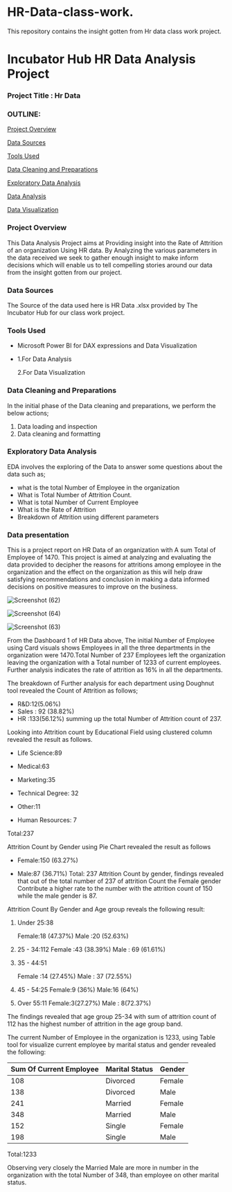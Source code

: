 # HR-Data-class-work.
This repository contains the insight gotten from Hr data class work project.

# Incubator Hub HR Data Analysis Project
### Project Title : Hr Data
### OUTLINE:

[Project Overview](#project-overview)

[Data Sources](#data-sources)

 
[Tools Used](#tools-used)


[Data Cleaning and Preparations](#data-cleaning-preparation)


[Exploratory Data Analysis](#exploratory-data-analysis)


[Data Analysis](#data-analysis)


[Data Visualization](#data-visualization)




### Project Overview
This Data Analysis Project aims at Providing insight into the Rate of Attrition of an organization Using HR data. 
By Analyzing the various parameters in the data received we seek to gather enough insight to make inform decisions which will enable us to tell compelling stories around our data from the insight gotten from our project.


### Data Sources 
The Source of the data used here is HR Data .xlsx provided by The Incubator Hub for our class work project. 


### Tools Used
- Microsoft Power BI for DAX expressions and Data Visualization
- 1.For Data Analysis
  
  2.For Data Visualization

### Data Cleaning and Preparations
In the initial phase of the Data cleaning and preparations, we perform the below actions;
1. Data loading and inspection
2. Data cleaning and formatting

### Exploratory Data Analysis
 EDA involves the exploring of the Data to answer some questions about the data such as;
 - what is the total Number of Employee in the organization
 - What is Total Number of Attrition Count.
 - What is total Number of Current Employee
 - What is the Rate of Attrition
 - Breakdown of Attrition using different parameters


### Data presentation

This is a project report on HR Data of an organization with A sum Total  of Employee of 1470. This project is aimed at analyzing and evaluating the data provided to decipher the reasons for attritions among employee in the organization and the effect on the organization as this will help draw satisfying recommendations and conclusion in making a data informed decisions on positive measures to improve on the business.


![Screenshot (62)](https://github.com/user-attachments/assets/9d0eb0c2-bea8-4748-b7c5-1a2f1e6af610)

![Screenshot (64)](https://github.com/user-attachments/assets/441e0061-9034-41eb-9f6d-d483b3865106)

![Screenshot (63)](https://github.com/user-attachments/assets/9a8a8ebd-56b7-4bae-a27c-ab0435388cc5)


From the Dashboard 1 of HR Data above, The initial Number of Employee using Card visuals shows Employees in all the three departments in the organization were 1470.Total Number of 237 Employees left the organization leaving the organization with a Total number of 1233 of current employees.
Further analysis indicates the rate of attrition as 16% in all the departments.
 
The breakdown of Further analysis for each department using Doughnut tool revealed the Count of Attrition as follows;
 - R&D:12(5.06%)
 - Sales : 92 (38.82%)
 - HR :133(56.12%)
summing up the total Number of Attrition count of 237.

Looking into Attrition count by Educational Field using clustered column revealed the result as follows.


 - Life Science:89
         

 - Medical:63 
       

 - Marketing:35
          

 - Technical Degree: 32
          

 - Other:11

 - Human Resources: 7 

Total:237

Attrition Count by Gender using Pie Chart revealed the result as follows

 - Female:150 (63.27%)

 - Male:87 (36.71%)
Total: 237
Attrition Count by gender, findings revealed that out of the total number of 237 of attrition Count the Female gender Contribute a higher rate to the number with the attrition count of 150  while the male gender is 87.

Attrition Count By Gender and Age group reveals the following result:

 1. Under 25:38
              
       Female:18 (47.37%)
       Male :20 (52.63%)
             

 2. 25 - 34:112
        Female :43 (38.39%)
        Male : 69 (61.61%)


 4. 35 - 44:51

     Female :14 (27.45%)
     Male : 37 (72.55%)

 5. 45 - 54:25
         Female:9 (36%)
         Male:16 (64%)

 6. Over 55:11 
         Female:3(27.27%)
         Male : 8(72.37%) 

The findings revealed that age group 25-34 with sum of attrition count of 112 has the highest number of attrition in the age group band. 


The current Number of Employee in the organization is 1233, using Table tool for visualize current employee by marital status and gender revealed the following:

|Sum Of Current Employee | Marital Status| Gender|
|------------------------|---------------|-------|  
|108                     | Divorced      | Female|
|138                     | Divorced      | Male  |
|241                     | Married       | Female|
|348                     | Married       | Male  |
|152                     | Single        | Female|
|198                     | Single        | Male  |
 Total:1233
 
Observing very closely the Married Male are more in number in the organization with the total Number of 348, than employee on other marital status.











